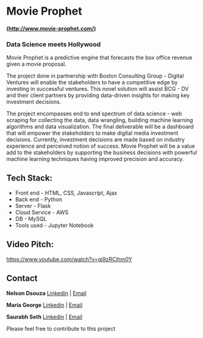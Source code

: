 # Movie Prophet 
#### (http://www.movie-prophet.com/)
### Data Science meets Hollywood

Movie Prophet is a predictive engine that forecasts the box office revenue given a movie proposal.

The project done in partnership with Boston Consulting Group - Digital Ventures will enable the stakeholders to have a competitive edge by investing in successful ventures. This novel solution will assist BCG - DV and their client partners by providing data-driven insights for making key investment decisions.

The project encompasses end to end spectrum of data science - web scraping for collecting the data, data wrangling, building machine learning algorithms and data visualization. The final deliverable will be a dashboard that will empower the stakeholders to make digital media investment decisions. Currently, investment decisions are made based on industry experience and perceived notion of success. Movie Prophet will be a value add to the stakeholders by supporting the business decisions with powerful machine learning techniques having improved precision and accuracy.

## Tech Stack:
* Front end - HTML, CSS, Javascript, Ajax
* Back end - Python
* Server - Flask
* Cloud Service - AWS
* DB - MySQL
* Tools used - Jupyter Notebook

## Video Pitch:
https://www.youtube.com/watch?v=qj9zRCihm0Y

## Contact
**Nelson Dsouza** [Linkedin](https://www.linkedin.com/in/nelsondsouza1/) | [Email](mailto:nelsonds@uw.edu)

**Maria George** [Linkedin](https://www.linkedin.com/in/maria-george-176595104/) | [Email](mailto:gmaria@uw.edu)

**Saurabh Seth** [Linkedin](https://www.linkedin.com/in/saurabhseth123/) | [Email](mailto:sseth12@uw.edu)


Please feel free to contribute to this project
